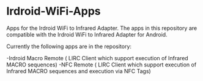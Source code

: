 Irdroid-WiFi-Apps
=================

Apps for the Irdroid WiFi to Infrared Adapter. The apps in this repository are compatible with the Irdroid WiFi to Infrared
Adapter for Android.

Currently the following apps are in the repository:

-Irdroid Macro Remote ( LIRC Client which support execution of Infrared MACRO sequences)
-NFC Remote ( LIRC Client which support execution of Infrared MACRO sequences and execution via NFC Tags)
